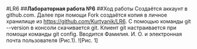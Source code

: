 #LR6
##**Лабораторная работа №6**
##Ход работы
Создаётся аккаунт в github.com. Далее при помощи Fork создаётся копия в личное хранилище из https://github.com/Kurtyanik/LR6. С помощью команды git --version в консоли скачивается git. Клиент git настраивается при помощи команды git config. Вводится Фамилия. И. О. и электронная почта пользователя (Рис.1). 
![Рис. 1]

